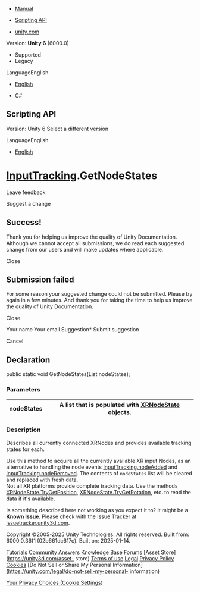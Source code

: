 [ ]()

  * [Manual](../Manual/index.html)
  * [Scripting API](../ScriptReference/index.html)

  * [unity.com](https://unity.com/)

Version: **Unity 6** (6000.0)

  * Supported
  * Legacy

LanguageEnglish

  * [English]()

  * C#

[ ](https://docs.unity3d.com)

## Scripting API

Version: Unity 6 Select a different version

LanguageEnglish

  * [English]()

#  [InputTracking](XR.InputTracking.html).GetNodeStates

Leave feedback

Suggest a change

## Success!

Thank you for helping us improve the quality of Unity Documentation. Although
we cannot accept all submissions, we do read each suggested change from our
users and will make updates where applicable.

Close

## Submission failed

For some reason your suggested change could not be submitted. Please <a>try
again</a> in a few minutes. And thank you for taking the time to help us
improve the quality of Unity Documentation.

Close

Your name Your email Suggestion* Submit suggestion

Cancel

[ ]()

## Declaration

public static void GetNodeStates(List<XRNodeState> nodeStates);

### Parameters

nodeStates | A list that is populated with [XRNodeState](XR.XRNodeState.html) objects.  
---|---  
  
### Description

Describes all currently connected XRNodes and provides available tracking
states for each.

Use this method to acquire all the currently available XR input Nodes, as an
alternative to handling the node events
[InputTracking.nodeAdded](XR.InputTracking-nodeAdded.html) and
[InputTracking.nodeRemoved](XR.InputTracking-nodeRemoved.html). The contents
of `nodeStates` list will be cleared and replaced with fresh data.  
Not all XR platforms provide complete tracking data. Use the methods
[XRNodeState.TryGetPosition](XR.XRNodeState.TryGetPosition.html),
[XRNodeState.TryGetRotation](XR.XRNodeState.TryGetRotation.html), etc. to read
the data if it's available.

Is something described here not working as you expect it to? It might be a
**Known Issue**. Please check with the Issue Tracker at
[issuetracker.unity3d.com](https://issuetracker.unity3d.com).

Copyright ©2005-2025 Unity Technologies. All rights reserved. Built from:
6000.0.36f1 (02b661dc617c). Built on: 2025-01-14.

[Tutorials](https://unity3d.com/learn) [Community
Answers](https://answers.unity3d.com) [Knowledge
Base](https://support.unity3d.com/hc/en-us)
[Forums](https://forum.unity3d.com) [Asset Store](https://unity3d.com/asset-
store) [Terms of use](https://docs.unity3d.com/Manual/TermsOfUse.html)
[Legal](https://unity.com/legal) [Privacy
Policy](https://unity.com/legal/privacy-policy)
[Cookies](https://unity.com/legal/cookie-policy) [Do Not Sell or Share My
Personal Information](https://unity.com/legal/do-not-sell-my-personal-
information)

[Your Privacy Choices (Cookie Settings)](javascript:void\(0\);)


